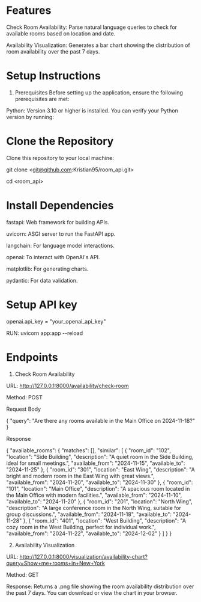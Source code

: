 # Features
Check Room Availability: Parse natural language queries to check for available rooms based on location and date.

Availability Visualization: Generates a bar chart showing the distribution of room availability over the past 7 days.

# Setup Instructions
1. Prerequisites
Before setting up the application, ensure the following prerequisites are met:

Python: Version 3.10 or higher is installed. You can verify your Python version by running:

# Clone the Repository
Clone this repository to your local machine:

git clone <git@github.com:Kristian95/room_api.git>

cd <room_api>

# Install Dependencies

fastapi: Web framework for building APIs.

uvicorn: ASGI server to run the FastAPI app.

langchain: For language model interactions.

openai: To interact with OpenAI's API.

matplotlib: For generating charts.

pydantic: For data validation.

# Setup API key
openai.api_key = "your_openai_api_key"

RUN: uvicorn app:app --reload

# Endpoints
1. Check Room Availability
   
URL: http://127.0.0.1:8000/availability/check-room

Method: POST

Request Body

{
    "query": "Are there any rooms available in the Main Office on 2024-11-18?"
}

Response

{
    "available_rooms": {
        "matches": [],
        "similar": [
            {
                "room_id": "102",
                "location": "Side Building",
                "description": "A quiet room in the Side Building, ideal for small meetings.",
                "available_from": "2024-11-15",
                "available_to": "2024-11-25"
            },
            {
                "room_id": "301",
                "location": "East Wing",
                "description": "A bright and modern room in the East Wing with great views.",
                "available_from": "2024-11-20",
                "available_to": "2024-11-30"
            },
            {
                "room_id": "101",
                "location": "Main Office",
                "description": "A spacious room located in the Main Office with modern facilities.",
                "available_from": "2024-11-10",
                "available_to": "2024-11-20"
            },
            {
                "room_id": "201",
                "location": "North Wing",
                "description": "A large conference room in the North Wing, suitable for group discussions.",
                "available_from": "2024-11-18",
                "available_to": "2024-11-28"
            },
            {
                "room_id": "401",
                "location": "West Building",
                "description": "A cozy room in the West Building, perfect for individual work.",
                "available_from": "2024-11-22",
                "available_to": "2024-12-02"
            }
        ]
    }
}

2.  Availability Visualization

URL: http://127.0.0.1:8000/visualization/availability-chart?query=Show+me+rooms+in+New+York

Method: GET

Response: Returns a .png file showing the room availability distribution over the past 7 days.
You can download or view the chart in your browser.
